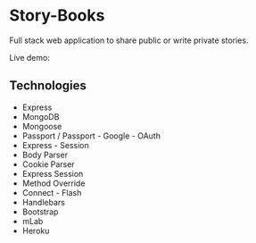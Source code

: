 # Story-Books

Full stack web application to share public or write private stories.

Live demo: 



## Technologies

- Express
- MongoDB
- Mongoose
- Passport / Passport - Google - OAuth
- Express - Session
- Body Parser
- Cookie Parser
- Express Session
- Method Override
- Connect - Flash
- Handlebars
- Bootstrap
- mLab
- Heroku